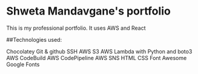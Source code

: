 # Shweta Mandavgane's portfolio

This is my professional portfolio. It uses AWS and React

##Technologies used:

Chocolatey
Git & github
SSH
AWS S3
AWS Lambda with Python and boto3
AWS CodeBuild
AWS CodePipeline
AWS SNS
HTML
CSS
Font Awesome
Google Fonts
